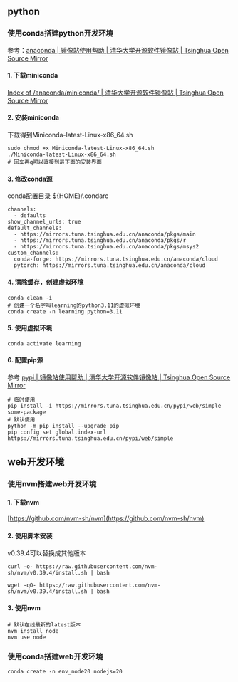 ## python

### 使用conda搭建python开发环境

参考：[anaconda | 镜像站使用帮助 | 清华大学开源软件镜像站 | Tsinghua Open Source Mirror](https://mirrors.tuna.tsinghua.edu.cn/help/anaconda/)

#### 1. 下载miniconda
[Index of /anaconda/miniconda/ | 清华大学开源软件镜像站 | Tsinghua Open Source Mirror](https://mirrors.tuna.tsinghua.edu.cn/anaconda/miniconda/)

#### 2. 安装miniconda
下载得到Miniconda-latest-Linux-x86_64.sh
```shell
sudo chmod +x Miniconda-latest-Linux-x86_64.sh
./Miniconda-latest-Linux-x86_64.sh
# 回车再q可以直接到最下面的安装界面

```

#### 3. 修改conda源
conda配置目录 ${HOME}/.condarc

```
channels:
  - defaults
show_channel_urls: true
default_channels:
  - https://mirrors.tuna.tsinghua.edu.cn/anaconda/pkgs/main
  - https://mirrors.tuna.tsinghua.edu.cn/anaconda/pkgs/r
  - https://mirrors.tuna.tsinghua.edu.cn/anaconda/pkgs/msys2
custom_channels:
  conda-forge: https://mirrors.tuna.tsinghua.edu.cn/anaconda/cloud
  pytorch: https://mirrors.tuna.tsinghua.edu.cn/anaconda/cloud
```

#### 4. 清除缓存，创建虚拟环境
```
conda clean -i
# 创建一个名字叫learning的python3.11的虚拟环境
conda create -n learning python=3.11
```

#### 5. 使用虚拟环境
```
conda activate learning
```

#### 6. 配置pip源
参考 [pypi | 镜像站使用帮助 | 清华大学开源软件镜像站 | Tsinghua Open Source Mirror](https://mirrors.tuna.tsinghua.edu.cn/help/pypi/)

```
# 临时使用
pip install -i https://mirrors.tuna.tsinghua.edu.cn/pypi/web/simple some-package
# 默认使用
python -m pip install --upgrade pip
pip config set global.index-url https://mirrors.tuna.tsinghua.edu.cn/pypi/web/simple
```

## web开发环境
### 使用nvm搭建web开发环境

#### 1. 下载nvm
[https://github.com/nvm-sh/nvm](https://github.com/nvm-sh/nvm)

#### 2. 使用脚本安装
v0.39.4可以替换成其他版本
```
curl -o- https://raw.githubusercontent.com/nvm-sh/nvm/v0.39.4/install.sh | bash

wget -qO- https://raw.githubusercontent.com/nvm-sh/nvm/v0.39.4/install.sh | bash
```
#### 3. 使用nvm
```
# 默认在线最新的latest版本
nvm install node
nvm use node
```

### 使用conda搭建web开发环境


```
conda create -n env_node20 nodejs=20
```


